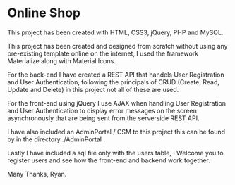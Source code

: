 # Online Shop
This project has been created with HTML, CSS3, jQuery, PHP and MySQL.

This project has been created and designed from scratch without using any pre-existing template online on the internet, I
used the framework Materialize along with Material Icons.

For the back-end I have created a REST API that handels User Registration and User Authentication, following the principals
of CRUD (Create, Read, Update and Delete) in this project not all of these are used.

For the front-end using jQuery I use AJAX when handling User Registration and User Authentication to display error messages
on the screen asynchronously that are being sent from the serverside REST API.

I have also included an AdminPortal / CSM to this project this can be found by in the directory ./AdminPortal .

Lastly I have included a sql file only with the users table, I Welcome you to register users and see how the front-end
and backend work together.

Many Thanks,
Ryan.

